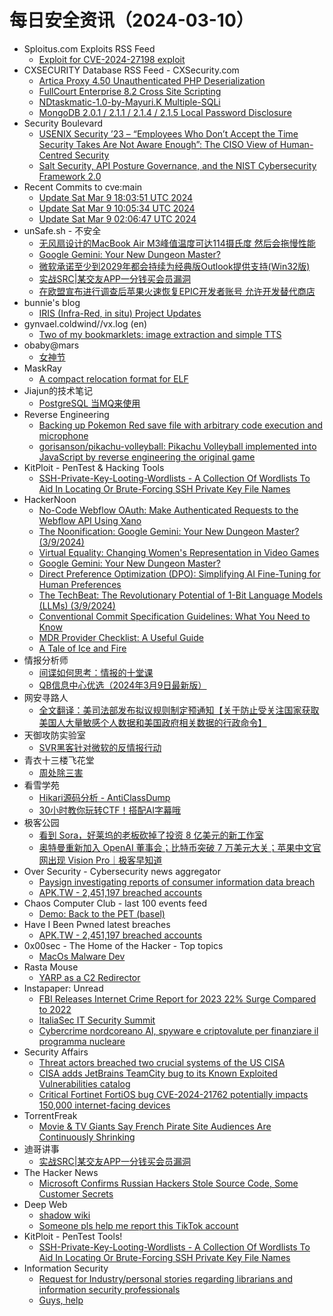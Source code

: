 # 每日安全资讯（2024-03-10）

- Sploitus.com Exploits RSS Feed
  - [Exploit for CVE-2024-27198 exploit](https://sploitus.com/exploit?id=2B4D0070-E2CA-5650-9ECB-5330F7BEF012&utm_source=rss&utm_medium=rss)
- CXSECURITY Database RSS Feed - CXSecurity.com
  - [Artica Proxy 4.50 Unauthenticated PHP Deserialization](https://cxsecurity.com/issue/WLB-2024030016)
  - [FullCourt Enterprise 8.2 Cross Site Scripting](https://cxsecurity.com/issue/WLB-2024030015)
  - [NDtaskmatic-1.0-by-Mayuri.K Multiple-SQLi](https://cxsecurity.com/issue/WLB-2024030014)
  - [MongoDB 2.0.1 / 2.1.1 / 2.1.4 / 2.1.5 Local Password Disclosure](https://cxsecurity.com/issue/WLB-2024030013)
- Security Boulevard
  - [USENIX Security ’23 – “Employees Who Don’t Accept the Time Security Takes Are Not Aware Enough”: The CISO View of Human-Centred Security](https://securityboulevard.com/2024/03/usenix-security-23-employees-who-dont-accept-the-time-security-takes-are-not-aware-enough-the-ciso-view-of-human-centred-security/)
  - [Salt Security, API Posture Governance, and the NIST Cybersecurity Framework 2.0](https://securityboulevard.com/2024/03/salt-security-api-posture-governance-and-the-nist-cybersecurity-framework-2-0/)
- Recent Commits to cve:main
  - [Update Sat Mar  9 18:03:51 UTC 2024](https://github.com/trickest/cve/commit/21e4d74fbf6e0ad1c883c2c0e1fb8bec985fc427)
  - [Update Sat Mar  9 10:05:34 UTC 2024](https://github.com/trickest/cve/commit/63229850a76c2862f69ce4a8a6916f181b6d18a2)
  - [Update Sat Mar  9 02:06:47 UTC 2024](https://github.com/trickest/cve/commit/9cdab5a9180504359c22975ffe0b5aedec89133e)
- unSafe.sh - 不安全
  - [无风扇设计的MacBook Air M3峰值温度可达114摄氏度 然后会拖慢性能](https://buaq.net/go-227126.html)
  - [Google Gemini: Your New Dungeon Master?](https://buaq.net/go-227139.html)
  - [微软承诺至少到2029年都会持续为经典版Outlook提供支持(Win32版)](https://buaq.net/go-227127.html)
  - [实战SRC|某交友APP一分钱买会员漏洞](https://buaq.net/go-227134.html)
  - [在欧盟宣布进行调查后苹果火速恢复EPIC开发者账号 允许开发替代商店](https://buaq.net/go-227128.html)
- bunnie's blog
  - [IRIS (Infra-Red, in situ) Project Updates](https://www.bunniestudios.com/blog/?p=6937)
- gynvael.coldwind//vx.log (en)
  - [Two of my bookmarklets: image extraction and simple TTS](https://gynvael.coldwind.pl/?id=781)
- obaby@mars
  - [女神节](https://h4ck.org.cn/2024/03/15748)
- MaskRay
  - [A compact relocation format for ELF](https://maskray.me/blog/2024-03-09-a-compact-relocation-format-for-elf)
- Jiajun的技术笔记
  - [PostgreSQL 当MQ来使用](https://jiajunhuang.com/articles/2024_03_09-postgresql_as_mq.md.html)
- Reverse Engineering
  - [Backing up Pokemon Red save file with arbitrary code execution and microphone](https://www.reddit.com/r/ReverseEngineering/comments/1bauu2u/backing_up_pokemon_red_save_file_with_arbitrary/)
  - [gorisanson/pikachu-volleyball: Pikachu Volleyball implemented into JavaScript by reverse engineering the original game](https://www.reddit.com/r/ReverseEngineering/comments/1bagemg/gorisansonpikachuvolleyball_pikachu_volleyball/)
- KitPloit - PenTest &amp; Hacking Tools
  - [SSH-Private-Key-Looting-Wordlists - A Collection Of Wordlists To Aid In Locating Or Brute-Forcing SSH Private Key File Names](http://www.kitploit.com/2024/03/ssh-private-key-looting-wordlists.html)
- HackerNoon
  - [No-Code Webflow OAuth: Make Authenticated Requests to the Webflow API Using Xano](https://hackernoon.com/no-code-webflow-oauth-make-authenticated-requests-to-the-webflow-api-using-xano?source=rss)
  - [The Noonification: Google Gemini: Your New Dungeon Master? (3/9/2024)](https://hackernoon.com/3-9-2024-noonification?source=rss)
  - [Virtual Equality: Changing Women's Representation in Video Games](https://hackernoon.com/virtual-equality-changing-womens-representation-in-video-games?source=rss)
  - [Google Gemini: Your New Dungeon Master?](https://hackernoon.com/google-gemini-your-new-dungeon-master?source=rss)
  - [Direct Preference Optimization (DPO): Simplifying AI Fine-Tuning for Human Preferences](https://hackernoon.com/direct-preference-optimization-dpo-simplifying-ai-fine-tuning-for-human-preferences?source=rss)
  - [The TechBeat: The Revolutionary Potential of 1-Bit Language Models (LLMs) (3/9/2024)](https://hackernoon.com/3-9-2024-techbeat?source=rss)
  - [Conventional Commit Specification Guidelines: What You Need to Know](https://hackernoon.com/conventional-commit-specification-guidelines-what-you-need-to-know?source=rss)
  - [MDR Provider Checklist: A Useful Guide](https://hackernoon.com/mdr-provider-checklist-a-useful-guide?source=rss)
  - [A Tale of Ice and Fire](https://hackernoon.com/a-tale-of-ice-and-fire?source=rss)
- 情报分析师
  - [间谍如何思考：情报的十堂课](https://mp.weixin.qq.com/s?__biz=MzA3Mjc1MTkwOA==&mid=2650546808&idx=1&sn=1b0178ee47761bf80a58b60d4321e478&chksm=87110c33b0668525546fda9b8f6609befc73c41980e3bf7097b381a69257a07694c427e244ac&scene=58&subscene=0#rd)
  - [QB信息中心优选（2024年3月9日最新版）](https://mp.weixin.qq.com/s?__biz=MzA3Mjc1MTkwOA==&mid=2650546808&idx=2&sn=05864c2626b427f6ed55c7116c5fca48&chksm=87110c33b0668525e69e46b61858dcc5aee4ee88b4783ab19df968a490a31fc57bb2b27025c4&scene=58&subscene=0#rd)
- 网安寻路人
  - [全文翻译：美司法部发布拟议规则制定预通知【关于防止受关注国家获取美国人大量敏感个人数据和美国政府相关数据的行政命令】](https://mp.weixin.qq.com/s?__biz=MzIxODM0NDU4MQ==&mid=2247501724&idx=1&sn=4b92a740db3d5cba7bf9fcc78e987874&chksm=97e97a76a09ef36012571a915282edc84ae24db0edf8ba911c3b93ba3c24e260c9fd02e0bcaa&scene=58&subscene=0#rd)
- 天御攻防实验室
  - [SVR黑客针对微软的反情报行动](https://mp.weixin.qq.com/s?__biz=MzU0MzgyMzM2Nw==&mid=2247485445&idx=1&sn=cf101ca99320e8158cac6cd63ec130d9&chksm=fb04cb6dcc73427bed0430eacb32b0a6540c94c3d76fc12c36b911376f283d819edf53329422&scene=58&subscene=0#rd)
- 青衣十三楼飞花堂
  - [周处除三害](https://mp.weixin.qq.com/s?__biz=MzUzMjQyMDE3Ng==&mid=2247487211&idx=1&sn=a8f8204ed3fabc6bb516ac701c1c80f1&chksm=fab2cdd4cdc544c2572f39d6498043942bdbf213c88057b145a62f46510a71ed4354e493a5cf&scene=58&subscene=0#rd)
- 看雪学苑
  - [Hikari源码分析 - AntiClassDump](https://mp.weixin.qq.com/s?__biz=MjM5NTc2MDYxMw==&mid=2458545483&idx=1&sn=f563e7df11392e42521c3707655680c2&chksm=b18d5dc186fad4d72290c1a14e989815573b3287d52b134c6a5b5e5edd0c9d720425cc158baf&scene=58&subscene=0#rd)
  - [30小时教你玩转CTF！搭配AI字幕哦](https://mp.weixin.qq.com/s?__biz=MjM5NTc2MDYxMw==&mid=2458545483&idx=2&sn=1fbb3e4b914b17ff4678b95641615281&chksm=b18d5dc186fad4d78c389172fbb7db4c180e80b79bb216bd719c8ae6dbbf0f0ad4f04f9f94a3&scene=58&subscene=0#rd)
- 极客公园
  - [看到 Sora，好莱坞的老板砍掉了投资 8 亿美元的新工作室](https://mp.weixin.qq.com/s?__biz=MTMwNDMwODQ0MQ==&mid=2653035744&idx=1&sn=825f3d24242a59a96c77133b90b1e29f&chksm=7e5761564920e84089ab55b9c9f88a6424cef9c690e9bf870a659202de8dbe60023a0c112087&scene=58&subscene=0#rd)
  - [奥特曼重新加入 OpenAI 董事会；比特币突破 7 万美元大关；苹果中文官网出现 Vision Pro｜极客早知道](https://mp.weixin.qq.com/s?__biz=MTMwNDMwODQ0MQ==&mid=2653035743&idx=1&sn=bc4ffde46dcc93d54fa9068016437412&chksm=7e5761694920e87f7e9d46649e4eb182ad3b44fce589a8dd54c9cdd4dcb4b5c5fe2624691cad&scene=58&subscene=0#rd)
- Over Security - Cybersecurity news aggregator
  - [Paysign investigating reports of consumer information data breach](https://therecord.media/paysign-investigating-reports-of-data-breach)
  - [APK.TW - 2,451,197 breached accounts](https://haveibeenpwned.com/PwnedWebsites#APKTW)
- Chaos Computer Club - last 100 events feed
  - [Demo: Back to the PET (basel)](https://cdn.media.ccc.de/contributors/basel/h264-hd/import-56208-deu-Demo_Back_to_the_PET_hd.mp4)
- Have I Been Pwned latest breaches
  - [APK.TW - 2,451,197 breached accounts](https://haveibeenpwned.com/PwnedWebsites#APKTW)
- 0x00sec - The Home of the Hacker - Top topics
  - [MacOs Malware Dev](https://0x00sec.org/t/macos-malware-dev/39443)
- Rasta Mouse
  - [YARP as a C2 Redirector](https://rastamouse.me/yarp-as-a-c2-redirector/)
- Instapaper: Unread
  - [FBI Releases Internet Crime Report for 2023 22% Surge Compared to 2022](https://cybersecuritynews.com/fbi-releases-crime/)
  - [ItaliaSec IT Security Summit](https://www.cybersecurity360.it/cultura-cyber/italiasec-it-security-summit/)
  - [Cybercrime nordcoreano AI, spyware e criptovalute per finanziare il programma nucleare](https://www.cybersecurity360.it/nuove-minacce/cybercrime-nordcoreano-ai-spyware-e-criptovalute-per-finanziare-il-programma-nucleare/)
- Security Affairs
  - [Threat actors breached two crucial systems of the US CISA](https://securityaffairs.com/160246/hacking/us-cisa-systems-hacked.html)
  - [CISA adds JetBrains TeamCity bug to its Known Exploited Vulnerabilities catalog](https://securityaffairs.com/160236/security/jetbrains-teamcity-bug-cisa-known-exploited-vulnerabilities-catalog.html)
  - [Critical Fortinet FortiOS bug CVE-2024-21762 potentially impacts 150,000 internet-facing devices](https://securityaffairs.com/160224/hacking/fortios-bug-cve-2024-21762-150k-devices.html)
- TorrentFreak
  - [Movie & TV Giants Say French Pirate Site Audiences Are Continuously Shrinking](https://torrentfreak.com/movie-tv-giants-say-french-pirate-site-audiences-are-continuously-shrinking-240309/)
- 迪哥讲事
  - [实战SRC|某交友APP一分钱买会员漏洞](https://mp.weixin.qq.com/s?__biz=MzIzMTIzNTM0MA==&mid=2247493809&idx=1&sn=5dd53565883e5ea283fecd371d80aa4a&chksm=e8a5e2d2dfd26bc4ed9ec04aa634aa0713eeb7b751b348e94703d8f2cf2c8a3aa2567686baed&scene=58&subscene=0#rd)
- The Hacker News
  - [Microsoft Confirms Russian Hackers Stole Source Code, Some Customer Secrets](https://thehackernews.com/2024/03/microsoft-confirms-russian-hackers.html)
- Deep Web
  - [shadow wiki](https://www.reddit.com/r/deepweb/comments/1ba80j8/shadow_wiki/)
  - [Someone pls help me report this TikTok account](https://www.reddit.com/r/deepweb/comments/1bap12g/someone_pls_help_me_report_this_tiktok_account/)
- KitPloit - PenTest Tools!
  - [SSH-Private-Key-Looting-Wordlists - A Collection Of Wordlists To Aid In Locating Or Brute-Forcing SSH Private Key File Names](http://www.kitploit.com/2024/03/ssh-private-key-looting-wordlists.html)
- Information Security
  - [Request for Industry/personal stories regarding librarians and information security professionals](https://www.reddit.com/r/Information_Security/comments/1bau3hh/request_for_industrypersonal_stories_regarding/)
  - [Guys, help](https://www.reddit.com/r/Information_Security/comments/1bac5sf/guys_help/)
